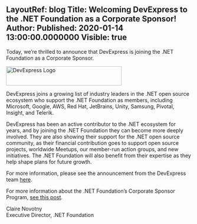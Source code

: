 LayoutRef: blog
Title: Welcoming DevExpress to the .NET Foundation as a Corporate Sponsor!
Author: 
Published: 2020-01-14 13:00:00.0000000
Visible: true
---
<p>Today, we’re thrilled to announce that DevExpress is joining the .NET Foundation as a Corporate Sponsor.</p>

<p><img alt="DevExpress Logo" src="assets/posts/devexpress-logo-2020.png" style="width: 313px; height: 52px;" /></p>

<p>DevExpress&nbsp;joins a growing list of industry leaders in the .NET open source ecosystem who support the .NET Foundation as members, including Microsoft, Google, AWS, Red Hat, JetBrains, Unity, Samsung, Pivotal, Insight, and Telerik.</p>

<p>DevExpress&nbsp;has been an active contributor to the .NET ecosystem for years, and by joining the .NET Foundation they can become more deeply involved. They are also showing their support for the .NET open source community, as their financial contribution goes to support open source projects, worldwide Meetups, our member-run action groups, and new initiatives. The .NET Foundation will also benefit from their expertise as they help shape plans for future growth.</p>

<p>For more information, please see the announcement from the DevExpress team&nbsp;<a href="https://community.devexpress.com/blogs/ctodx/archive/2020/01/14/devexpress-is-a-corporate-sponsor-of-the-net-foundation.aspx">here</a>.</p>

<p>For more information about the .NET Foundation’s Corporate Sponsor Program,&nbsp;<a href="/blog/2019/01/16/why-you-should-join-part-2---corporate-sponsor">see this post</a>.</p>

<p>Claire Novotny<br />
Executive Director, .NET Foundation</p>
